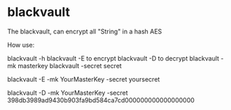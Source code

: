 # blackvault

The blackvault, can encrypt all "String" in a hash AES

How use:

blackvault   -h	
blackvault   -E  to encrypt	
blackvault	 -D  to decrypt 
blackvault	 -mk  masterkey	
blackvault	 -secret secret 

blackvault -E -mk YourMasterKey -secret yoursecret

blackvault -D -mk YourMasterKey -secret 398db3989ad9430b903fa9bd584ca7cd000000000000000000
